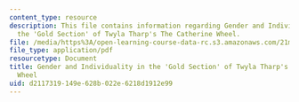 ```yaml
---
content_type: resource
description: This file contains information regarding Gender and Individuality in
  the 'Gold Section' of Twyla Tharp's The Catherine Wheel.
file: /media/https%3A/open-learning-course-data-rc.s3.amazonaws.com/21m-670-traditions-in-american-concert-dance-gender-and-autobiography-spring-2008/d2117319149e628b022e6218d1912e99_MIT21M_670S08_chao_final.pdf
file_type: application/pdf
resourcetype: Document
title: Gender and Individuality in the 'Gold Section' of Twyla Tharp's The Catherine
  Wheel
uid: d2117319-149e-628b-022e-6218d1912e99
---
```

